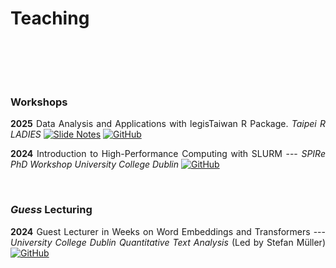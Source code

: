 # Teaching



<br/><br/>

<div style="text-align: justify">


<br/>

### Workshops

<div style="text-align: justify">

__2025__ Data Analysis and Applications with legisTaiwan R Package. _Taipei R LADIES_ [![Slide Notes](https://img.shields.io/badge/Slide%20Notes-000000?logo=googledocs&logoColor=white)](https://raw.githack.com/davidycliao/r-ladies-tpe-legistaiwan/main/r-ladies.pdf) [![GitHub](https://img.shields.io/badge/GitHub-181717?logo=github&logoColor=white)](https://github.com/davidycliao/r-ladies-tpe-legistaiwan?tab=readme-ov-file)

__2024__ Introduction to High-Performance Computing with SLURM --- _SPIRe PhD Workshop University College Dublin_  [![GitHub](https://img.shields.io/badge/GitHub-181717?logo=github&logoColor=white)](https://github.com/davidycliao/r-ladies-tpe-legistaiwan?tab=readme-ov-file)


<br/>


### _Guess_ Lecturing

<div style="text-align: justify">

__2024__ Guest Lecturer in Weeks on Word Embeddings and Transformers --- _University College Dublin Quantitative Text Analysis_ (Led by Stefan Müller) [![GitHub](https://img.shields.io/badge/GitHub-181717?logo=github&logoColor=white)](https://github.com/davidycliao/guess-lecturing)


<br/>



